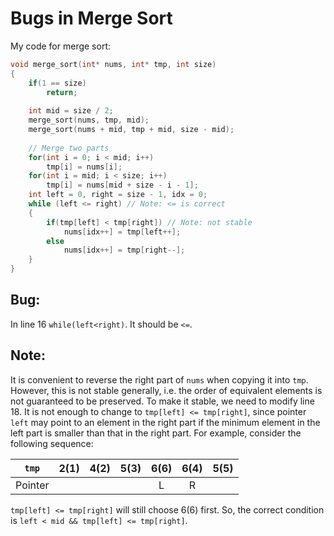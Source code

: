 # Bugs in Merge Sort

My code for merge sort:

```c
void merge_sort(int* nums, int* tmp, int size)
{
    if(1 == size)
        return;
    
    int mid = size / 2;
    merge_sort(nums, tmp, mid);
    merge_sort(nums + mid, tmp + mid, size - mid);
    
    // Merge two parts
    for(int i = 0; i < mid; i++)
        tmp[i] = nums[i];
    for(int i = mid; i < size; i++)
        tmp[i] = nums[mid + size - i - 1];
    int left = 0, right = size - 1, idx = 0;
    while (left <= right) // Note: <= is correct
    {
        if(tmp[left] < tmp[right]) // Note: not stable
            nums[idx++] = tmp[left++];
        else
            nums[idx++] = tmp[right--];
    }
}
```

## Bug:

In line 16 `while(left<right)`. It should be `<=`.

## Note:

It is convenient to reverse the right part of `nums` when copying it into `tmp`. However, this is not stable generally, i.e. the order of equivalent elements is not guaranteed to be preserved. To make it stable, we need to modify line 18. It is not enough to change to `tmp[left] <= tmp[right]`, since pointer `left` may point to an element in the right part if the minimum element in the left part is smaller than that in the right part. For example, consider the following sequence:

|  `tmp`  | 2(1) | 4(2) | 5(3) | 6(6) | 6(4) | 5(5) |
| :-----: | :--: | :--: | :--: | :--: | :--: | :--: |
| Pointer |      |      |      |  L   |  R   |      |

`tmp[left] <= tmp[right]` will still choose 6(6) first. So, the correct condition is `left < mid && tmp[left] <= tmp[right]`.